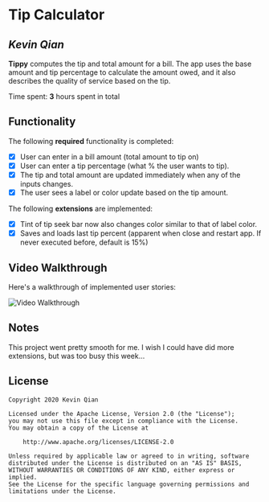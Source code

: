# Tip Calculator 

## *Kevin Qian*

**Tippy** computes the tip and total amount for a bill. The app uses the base amount and tip percentage to calculate the amount owed, and it also describes the quality of service based on the tip.

Time spent: **3** hours spent in total

## Functionality 

The following **required** functionality is completed:

* [x] User can enter in a bill amount (total amount to tip on)
* [x] User can enter a tip percentage (what % the user wants to tip).
* [x] The tip and total amount are updated immediately when any of the inputs changes.
* [x] The user sees a label or color update based on the tip amount.

The following **extensions** are implemented:

* [x] Tint of tip seek bar now also changes color similar to that of label color.
* [x] Saves and loads last tip percent (apparent when close and restart app. If never executed before, default is 15%)

## Video Walkthrough

Here's a walkthrough of implemented user stories:

<img src='https://media.giphy.com/media/0Zh5SSHuEXHz7RAYru/giphy.gif' title='Video Walkthrough' width='' alt='Video Walkthrough' />

## Notes

This project went pretty smooth for me. I wish I could have did more extensions, but was too busy this week...

## License

    Copyright 2020 Kevin Qian

    Licensed under the Apache License, Version 2.0 (the "License");
    you may not use this file except in compliance with the License.
    You may obtain a copy of the License at

        http://www.apache.org/licenses/LICENSE-2.0

    Unless required by applicable law or agreed to in writing, software
    distributed under the License is distributed on an "AS IS" BASIS,
    WITHOUT WARRANTIES OR CONDITIONS OF ANY KIND, either express or implied.
    See the License for the specific language governing permissions and
    limitations under the License.